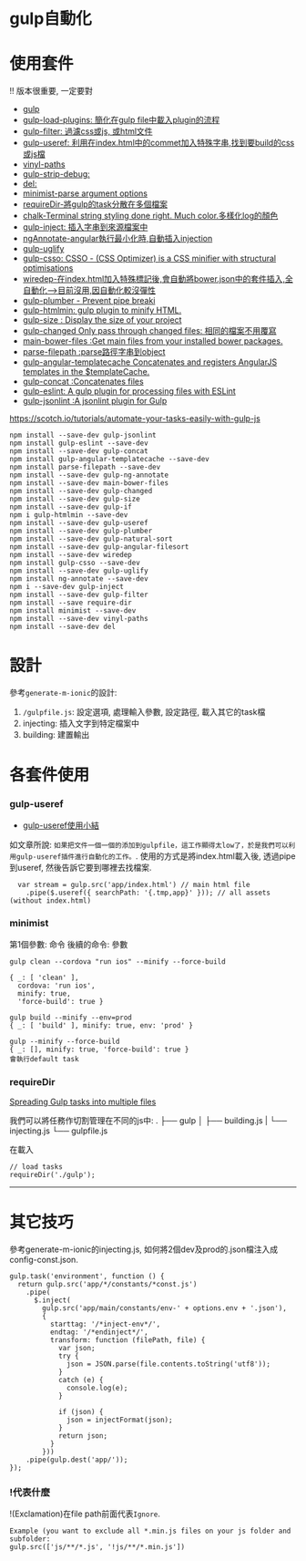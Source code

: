 gulp自動化
===

# 使用套件

!! 版本很重要, 一定要對

* [gulp](https://www.npmjs.com/package/gulp)
* [gulp-load-plugins: 簡化在gulp file中載入plugin的流程](https://www.npmjs.com/package/gulp-load-plugins)
* [gulp-filter: 過濾css或js, 或html文件](https://www.npmjs.com/package/gulp-filter)
* [gulp-useref: 利用在index.html中的commet加入特殊字串,找到要build的css或js檔](https://www.npmjs.com/package/gulp-useref)
* [vinyl-paths](https://www.npmjs.com/package/vinyl-paths)
* [gulp-strip-debug: ](https://www.npmjs.com/package/gulp-strip-debug)
* [del: ](https://www.npmjs.com/package/del)
* [minimist-parse argument options](https://www.npmjs.com/package/minimist)
* [requireDir-將gulp的task分散在多個檔案](https://www.npmjs.com/package/require-dir)
* [chalk-Terminal string styling done right. Much color.多樣化log的顏色](https://www.npmjs.com/package/chalk)
* [gulp-inject: 插入字串到來源檔案中](https://www.npmjs.com/package/gulp-inject)
* [ngAnnotate-angular執行最小化時,自動插入injection]()
* [gulp-uglify](https://www.npmjs.com/package/gulp-uglify)
* [gulp-csso: CSSO - (CSS Optimizer) is a CSS minifier with structural optimisations](https://www.npmjs.com/package/gulp-csso)
* [wiredep-在index.html加入特殊標記後,會自動將bower.json中的套件插入,全自動化-->目前沒用,因自動化較沒彈性](https://www.npmjs.com/package/wiredep)
* [gulp-plumber - Prevent pipe breaki](https://www.npmjs.com/package/gulp-plumber)
* [gulp-htmlmin: gulp plugin to minify HTML.](https://www.npmjs.com/package/gulp-htmlmin)
* [gulp-size : Display the size of your project](https://www.npmjs.com/package/gulp-size)
* [gulp-changed Only pass through changed files: 相同的檔案不用覆寫](https://www.npmjs.com/package/gulp-changed)
* [main-bower-files :Get main files from your installed bower packages.](https://www.npmjs.com/package/main-bower-files)
* [parse-filepath :parse路徑字串到object](https://www.npmjs.com/package/parse-filepath)
* [gulp-angular-templatecache Concatenates and registers AngularJS templates in the $templateCache.](https://www.npmjs.com/package/gulp-angular-templatecache)
* [gulp-concat :Concatenates files](https://www.npmjs.com/package/gulp-concat)
* [gulp-eslint: A gulp plugin for processing files with ESLint](https://www.npmjs.com/package/gulp-eslint)
* [gulp-jsonlint :A jsonlint plugin for Gulp](https://www.npmjs.com/package/gulp-jsonlint)

https://scotch.io/tutorials/automate-your-tasks-easily-with-gulp-js

```
npm install --save-dev gulp-jsonlint
npm install gulp-eslint --save-dev
npm install --save-dev gulp-concat
npm install gulp-angular-templatecache --save-dev
npm install parse-filepath --save-dev
npm install --save-dev gulp-ng-annotate
npm install --save-dev main-bower-files
npm install --save-dev gulp-changed
npm install --save-dev gulp-size
npm install --save-dev gulp-if
npm i gulp-htmlmin --save-dev
npm install --save-dev gulp-useref
npm install --save-dev gulp-plumber
npm install --save-dev gulp-natural-sort
npm install --save-dev gulp-angular-filesort
npm install --save-dev wiredep
npm install gulp-csso --save-dev
npm install --save-dev gulp-uglify
npm install ng-annotate --save-dev
npm i --save-dev gulp-inject
npm install --save-dev gulp-filter
npm install --save require-dir
npm install minimist --save-dev
npm install --save-dev vinyl-paths
npm install --save-dev del
```

# 設計
參考`generate-m-ionic`的設計:

1. `/gulpfile.js`: 設定選項, 處理輸入參數, 設定路徑, 載入其它的task檔
2. injecting: 插入文字到特定檔案中
3. building: 建置輸出


### 


# 各套件使用

### gulp-useref
* [gulp-useref使用小結](https://love-yoyo.github.io/blog/2016/07/24/gulp-useref%E4%BD%BF%E7%94%A8%E5%B0%8F%E7%BB%93/)

如文章所說: `如果把文件一個一個的添加到gulpfile，這工作顯得太low了，於是我們可以利用gulp-useref插件進行自動化的工作。`. 使用的方式是將index.html載入後,
透過pipe到useref, 然後告訴它要到哪裡去找檔案.

```
  var stream = gulp.src('app/index.html') // main html file
    .pipe($.useref({ searchPath: '{.tmp,app}' })); // all assets (without index.html)
```


### minimist
第1個參數: 命令
後續的命令: 參數

```
gulp clean --cordova "run ios" --minify --force-build

{ _: [ 'clean' ],
  cordova: 'run ios',
  minify: true,
  'force-build': true }

gulp build --minify --env=prod
{ _: [ 'build' ], minify: true, env: 'prod' }

gulp --minify --force-build
{ _: [], minify: true, 'force-build': true }
會執行default task
```

### requireDir
[Spreading Gulp tasks into multiple files](https://medium.com/@_rywar/spreading-gulp-tasks-into-multiple-files-2f63d8c959d5#.vvah3i1xl)

我們可以將任務作切割管理在不同的js中:
.
├── gulp
│   ├── building.js
|   └── injecting.js
└── gulpfile.js


在載入
```
// load tasks
requireDir('./gulp');
```
---

# 其它技巧
參考generate-m-ionic的injecting.js, 如何將2個dev及prod的.json檔注入成config-const.json.

```
gulp.task('environment', function () {
  return gulp.src('app/*/constants/*const.js')
    .pipe(
      $.inject(
        gulp.src('app/main/constants/env-' + options.env + '.json'),
        {
          starttag: '/*inject-env*/',
          endtag: '/*endinject*/',
          transform: function (filePath, file) {
            var json;
            try {
              json = JSON.parse(file.contents.toString('utf8'));
            }
            catch (e) {
              console.log(e);
            }

            if (json) {
              json = injectFormat(json);
            }
            return json;
          }
        }))
    .pipe(gulp.dest('app/'));
});
```

### !代表什麼
!(Exclamation)在file path前面代表`Ignore`.

```
Example (you want to exclude all *.min.js files on your js folder and subfolder:
gulp.src(['js/**/*.js', '!js/**/*.min.js'])
```